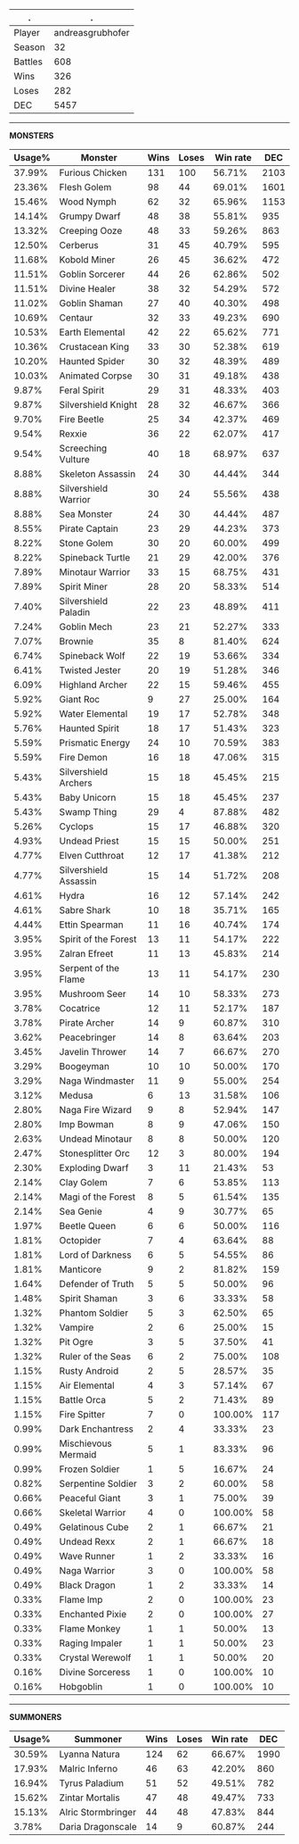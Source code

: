 .|.
|-|-
Player|andreasgrubhofer
Season|32
Battles|608
Wins|326
Loses|282
DEC|5457

---
**MONSTERS**

Usage%|Monster|Wins|Loses|Win rate|DEC|
-|-|-|-|-|-|
37.99%|Furious Chicken|131|100|56.71%|2103|
23.36%|Flesh Golem|98|44|69.01%|1601|
15.46%|Wood Nymph|62|32|65.96%|1153|
14.14%|Grumpy Dwarf|48|38|55.81%|935|
13.32%|Creeping Ooze|48|33|59.26%|863|
12.50%|Cerberus|31|45|40.79%|595|
11.68%|Kobold Miner|26|45|36.62%|472|
11.51%|Goblin Sorcerer|44|26|62.86%|502|
11.51%|Divine Healer|38|32|54.29%|572|
11.02%|Goblin Shaman|27|40|40.30%|498|
10.69%|Centaur|32|33|49.23%|690|
10.53%|Earth Elemental|42|22|65.62%|771|
10.36%|Crustacean King|33|30|52.38%|619|
10.20%|Haunted Spider|30|32|48.39%|489|
10.03%|Animated Corpse|30|31|49.18%|438|
9.87%|Feral Spirit|29|31|48.33%|403|
9.87%|Silvershield Knight|28|32|46.67%|366|
9.70%|Fire Beetle|25|34|42.37%|469|
9.54%|Rexxie|36|22|62.07%|417|
9.54%|Screeching Vulture|40|18|68.97%|637|
8.88%|Skeleton Assassin|24|30|44.44%|344|
8.88%|Silvershield Warrior|30|24|55.56%|438|
8.88%|Sea Monster|24|30|44.44%|487|
8.55%|Pirate Captain|23|29|44.23%|373|
8.22%|Stone Golem|30|20|60.00%|499|
8.22%|Spineback Turtle|21|29|42.00%|376|
7.89%|Minotaur Warrior|33|15|68.75%|431|
7.89%|Spirit Miner|28|20|58.33%|514|
7.40%|Silvershield Paladin|22|23|48.89%|411|
7.24%|Goblin Mech|23|21|52.27%|333|
7.07%|Brownie|35|8|81.40%|624|
6.74%|Spineback Wolf|22|19|53.66%|334|
6.41%|Twisted Jester|20|19|51.28%|346|
6.09%|Highland Archer|22|15|59.46%|455|
5.92%|Giant Roc|9|27|25.00%|164|
5.92%|Water Elemental|19|17|52.78%|348|
5.76%|Haunted Spirit|18|17|51.43%|323|
5.59%|Prismatic Energy|24|10|70.59%|383|
5.59%|Fire Demon|16|18|47.06%|315|
5.43%|Silvershield Archers|15|18|45.45%|215|
5.43%|Baby Unicorn|15|18|45.45%|237|
5.43%|Swamp Thing|29|4|87.88%|482|
5.26%|Cyclops|15|17|46.88%|320|
4.93%|Undead Priest|15|15|50.00%|251|
4.77%|Elven Cutthroat|12|17|41.38%|212|
4.77%|Silvershield Assassin|15|14|51.72%|208|
4.61%|Hydra|16|12|57.14%|242|
4.61%|Sabre Shark|10|18|35.71%|165|
4.44%|Ettin Spearman|11|16|40.74%|174|
3.95%|Spirit of the Forest|13|11|54.17%|222|
3.95%|Zalran Efreet|11|13|45.83%|214|
3.95%|Serpent of the Flame|13|11|54.17%|230|
3.95%|Mushroom Seer|14|10|58.33%|273|
3.78%|Cocatrice|12|11|52.17%|187|
3.78%|Pirate Archer|14|9|60.87%|310|
3.62%|Peacebringer|14|8|63.64%|203|
3.45%|Javelin Thrower|14|7|66.67%|270|
3.29%|Boogeyman|10|10|50.00%|170|
3.29%|Naga Windmaster|11|9|55.00%|254|
3.12%|Medusa|6|13|31.58%|106|
2.80%|Naga Fire Wizard|9|8|52.94%|147|
2.80%|Imp Bowman|8|9|47.06%|150|
2.63%|Undead Minotaur|8|8|50.00%|120|
2.47%|Stonesplitter Orc|12|3|80.00%|194|
2.30%|Exploding Dwarf|3|11|21.43%|53|
2.14%|Clay Golem|7|6|53.85%|113|
2.14%|Magi of the Forest|8|5|61.54%|135|
2.14%|Sea Genie|4|9|30.77%|65|
1.97%|Beetle Queen|6|6|50.00%|116|
1.81%|Octopider|7|4|63.64%|88|
1.81%|Lord of Darkness|6|5|54.55%|86|
1.81%|Manticore|9|2|81.82%|159|
1.64%|Defender of Truth|5|5|50.00%|96|
1.48%|Spirit Shaman|3|6|33.33%|58|
1.32%|Phantom Soldier|5|3|62.50%|65|
1.32%|Vampire|2|6|25.00%|15|
1.32%|Pit Ogre|3|5|37.50%|41|
1.32%|Ruler of the Seas|6|2|75.00%|108|
1.15%|Rusty Android|2|5|28.57%|35|
1.15%|Air Elemental|4|3|57.14%|67|
1.15%|Battle Orca|5|2|71.43%|89|
1.15%|Fire Spitter|7|0|100.00%|117|
0.99%|Dark Enchantress|2|4|33.33%|23|
0.99%|Mischievous Mermaid|5|1|83.33%|96|
0.99%|Frozen Soldier|1|5|16.67%|24|
0.82%|Serpentine Soldier|3|2|60.00%|58|
0.66%|Peaceful Giant|3|1|75.00%|39|
0.66%|Skeletal Warrior|4|0|100.00%|58|
0.49%|Gelatinous Cube|2|1|66.67%|21|
0.49%|Undead Rexx|2|1|66.67%|18|
0.49%|Wave Runner|1|2|33.33%|16|
0.49%|Naga Warrior|3|0|100.00%|58|
0.49%|Black Dragon|1|2|33.33%|14|
0.33%|Flame Imp|2|0|100.00%|23|
0.33%|Enchanted Pixie|2|0|100.00%|27|
0.33%|Flame Monkey|1|1|50.00%|13|
0.33%|Raging Impaler|1|1|50.00%|23|
0.33%|Crystal Werewolf|1|1|50.00%|20|
0.16%|Divine Sorceress|1|0|100.00%|10|
0.16%|Hobgoblin|1|0|100.00%|10|

---
**SUMMONERS**

Usage%|Summoner|Wins|Loses|Win rate|DEC|
-|-|-|-|-|-|
30.59%|Lyanna Natura|124|62|66.67%|1990|
17.93%|Malric Inferno|46|63|42.20%|860|
16.94%|Tyrus Paladium|51|52|49.51%|782|
15.62%|Zintar Mortalis|47|48|49.47%|733|
15.13%|Alric Stormbringer|44|48|47.83%|844|
3.78%|Daria Dragonscale|14|9|60.87%|244|
